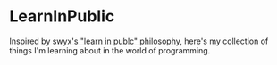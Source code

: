 # LearnInPublic
Inspired by [swyx's "learn in publc" philosophy](https://www.swyx.io/learn-in-public), here's my collection of things I'm learning about in the world of programming. 
